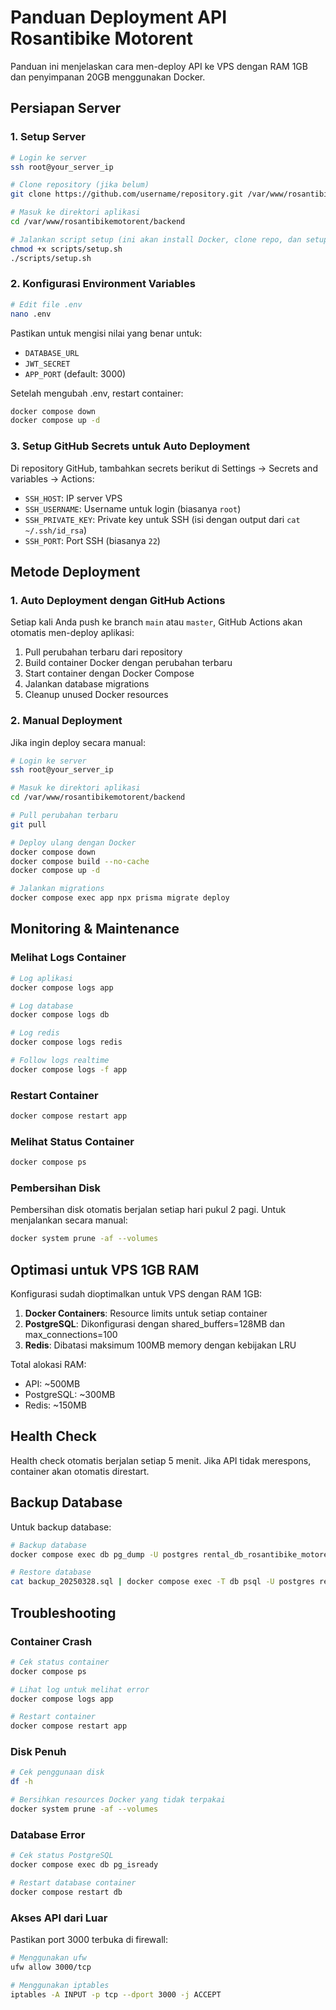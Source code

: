 # Panduan Deployment API Rosantibike Motorent

Panduan ini menjelaskan cara men-deploy API ke VPS dengan RAM 1GB dan penyimpanan 20GB menggunakan Docker.

## Persiapan Server

### 1. Setup Server

```bash
# Login ke server
ssh root@your_server_ip

# Clone repository (jika belum)
git clone https://github.com/username/repository.git /var/www/rosantibikemotorent/backend

# Masuk ke direktori aplikasi
cd /var/www/rosantibikemotorent/backend

# Jalankan script setup (ini akan install Docker, clone repo, dan setup container)
chmod +x scripts/setup.sh
./scripts/setup.sh
```

### 2. Konfigurasi Environment Variables

```bash
# Edit file .env
nano .env
```

Pastikan untuk mengisi nilai yang benar untuk:

- `DATABASE_URL`
- `JWT_SECRET`
- `APP_PORT` (default: 3000)

Setelah mengubah .env, restart container:

```bash
docker compose down
docker compose up -d
```

### 3. Setup GitHub Secrets untuk Auto Deployment

Di repository GitHub, tambahkan secrets berikut di Settings -> Secrets and variables -> Actions:

- `SSH_HOST`: IP server VPS
- `SSH_USERNAME`: Username untuk login (biasanya `root`)
- `SSH_PRIVATE_KEY`: Private key untuk SSH (isi dengan output dari `cat ~/.ssh/id_rsa`)
- `SSH_PORT`: Port SSH (biasanya `22`)

## Metode Deployment

### 1. Auto Deployment dengan GitHub Actions

Setiap kali Anda push ke branch `main` atau `master`, GitHub Actions akan otomatis men-deploy aplikasi:

1. Pull perubahan terbaru dari repository
2. Build container Docker dengan perubahan terbaru
3. Start container dengan Docker Compose
4. Jalankan database migrations
5. Cleanup unused Docker resources

### 2. Manual Deployment

Jika ingin deploy secara manual:

```bash
# Login ke server
ssh root@your_server_ip

# Masuk ke direktori aplikasi
cd /var/www/rosantibikemotorent/backend

# Pull perubahan terbaru
git pull

# Deploy ulang dengan Docker
docker compose down
docker compose build --no-cache
docker compose up -d

# Jalankan migrations
docker compose exec app npx prisma migrate deploy
```

## Monitoring & Maintenance

### Melihat Logs Container

```bash
# Log aplikasi
docker compose logs app

# Log database
docker compose logs db

# Log redis
docker compose logs redis

# Follow logs realtime
docker compose logs -f app
```

### Restart Container

```bash
docker compose restart app
```

### Melihat Status Container

```bash
docker compose ps
```

### Pembersihan Disk

Pembersihan disk otomatis berjalan setiap hari pukul 2 pagi. Untuk menjalankan secara manual:

```bash
docker system prune -af --volumes
```

## Optimasi untuk VPS 1GB RAM

Konfigurasi sudah dioptimalkan untuk VPS dengan RAM 1GB:

1. **Docker Containers**: Resource limits untuk setiap container
2. **PostgreSQL**: Dikonfigurasi dengan shared_buffers=128MB dan max_connections=100
3. **Redis**: Dibatasi maksimum 100MB memory dengan kebijakan LRU

Total alokasi RAM:

- API: ~500MB
- PostgreSQL: ~300MB
- Redis: ~150MB

## Health Check

Health check otomatis berjalan setiap 5 menit. Jika API tidak merespons, container akan otomatis direstart.

## Backup Database

Untuk backup database:

```bash
# Backup database
docker compose exec db pg_dump -U postgres rental_db_rosantibike_motorent > backup_$(date +%Y%m%d).sql

# Restore database
cat backup_20250328.sql | docker compose exec -T db psql -U postgres rental_db_rosantibike_motorent
```

## Troubleshooting

### Container Crash

```bash
# Cek status container
docker compose ps

# Lihat log untuk melihat error
docker compose logs app

# Restart container
docker compose restart app
```

### Disk Penuh

```bash
# Cek penggunaan disk
df -h

# Bersihkan resources Docker yang tidak terpakai
docker system prune -af --volumes
```

### Database Error

```bash
# Cek status PostgreSQL
docker compose exec db pg_isready

# Restart database container
docker compose restart db
```

### Akses API dari Luar

Pastikan port 3000 terbuka di firewall:

```bash
# Menggunakan ufw
ufw allow 3000/tcp

# Menggunakan iptables
iptables -A INPUT -p tcp --dport 3000 -j ACCEPT
```
